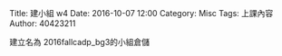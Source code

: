 Title: 建小組 w4 
Date: 2016-10-07 12:00
Category: Misc
Tags: 上課內容
Author: 40423211

<!-- PELICAN_END_SUMMARY -->



 建立名為 2016fallcadp_bg3的小組倉儲